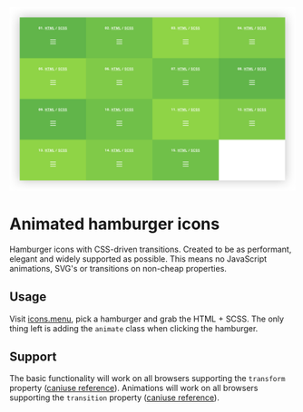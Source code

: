 [![icons.menu](images/screenshot.png)](http://icons.menu/)

# Animated hamburger icons

Hamburger icons with CSS-driven transitions. Created to be as performant, elegant and widely supported as possible. This means no JavaScript animations, SVG's or transitions on non-cheap properties.

## Usage

Visit [icons.menu](http://icons.menu/), pick a hamburger and grab the HTML + SCSS. The only thing left is adding the `animate` class when clicking the hamburger.

## Support

The basic functionality will work on all browsers supporting the `transform` property ([caniuse reference](http://caniuse.com/#feat=transforms2d)). Animations will work on all browsers supporting the `transition` property ([caniuse reference](http://caniuse.com/#feat=css-transitions)).
